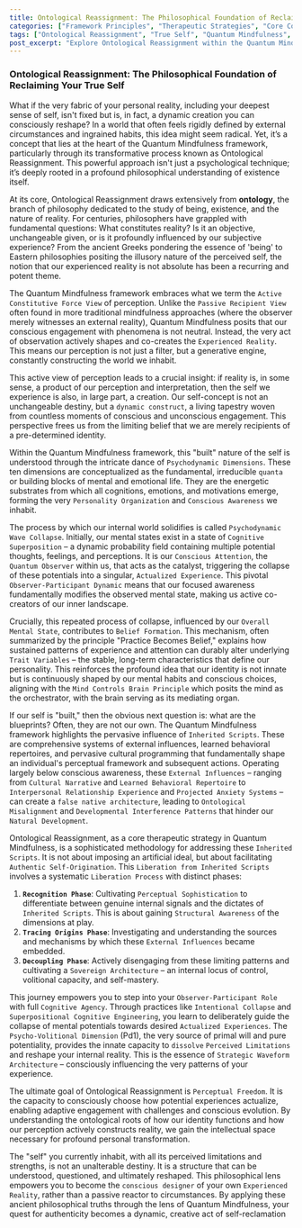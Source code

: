 ```yaml
---
title: Ontological Reassignment: The Philosophical Foundation of Reclaiming Your True Self
categories: ["Framework Principles", "Therapeutic Strategies", "Core Concepts"]
tags: ["Ontological Reassignment", "True Self", "Quantum Mindfulness", "Psychodynamic Dimensions", "Inherited Scripts", "Perceptual Freedom", "Sovereign Architecture"]
post_excerpt: "Explore Ontological Reassignment within the Quantum Mindfulness framework, a powerful process for reshaping your identity and reality. Discover how our self-concept is a dynamic construct, influenced by 'inherited scripts,' and learn to actively reclaim your 'Sovereign Architecture' for true self-origination."
---
```


### Ontological Reassignment: The Philosophical Foundation of Reclaiming Your True Self

What if the very fabric of your personal reality, including your deepest sense of self, isn't fixed but is, in fact, a dynamic creation you can consciously reshape? In a world that often feels rigidly defined by external circumstances and ingrained habits, this idea might seem radical. Yet, it’s a concept that lies at the heart of the Quantum Mindfulness framework, particularly through its transformative process known as Ontological Reassignment. This powerful approach isn't just a psychological technique; it’s deeply rooted in a profound philosophical understanding of existence itself.

At its core, Ontological Reassignment draws extensively from **ontology**, the branch of philosophy dedicated to the study of being, existence, and the nature of reality. For centuries, philosophers have grappled with fundamental questions: What constitutes reality? Is it an objective, unchangeable given, or is it profoundly influenced by our subjective experience? From the ancient Greeks pondering the essence of 'being' to Eastern philosophies positing the illusory nature of the perceived self, the notion that our experienced reality is not absolute has been a recurring and potent theme.

The Quantum Mindfulness framework embraces what we term the `Active Constitutive Force View` of perception. Unlike the `Passive Recipient View` often found in more traditional mindfulness approaches (where the observer merely witnesses an external reality), Quantum Mindfulness posits that our conscious engagement with phenomena is not neutral. Instead, the very act of observation actively shapes and co-creates the `Experienced Reality`. This means our perception is not just a filter, but a generative engine, constantly constructing the world we inhabit.

This active view of perception leads to a crucial insight: if reality is, in some sense, a product of our perception and interpretation, then the self we experience is also, in large part, a creation. Our self-concept is not an unchangeable destiny, but a `dynamic construct`, a living tapestry woven from countless moments of conscious and unconscious engagement. This perspective frees us from the limiting belief that we are merely recipients of a pre-determined identity.

Within the Quantum Mindfulness framework, this "built" nature of the self is understood through the intricate dance of `Psychodynamic Dimensions`. These ten dimensions are conceptualized as the fundamental, irreducible `quanta` or building blocks of mental and emotional life. They are the energetic substrates from which all cognitions, emotions, and motivations emerge, forming the very `Personality Organization` and `Conscious Awareness` we inhabit.

The process by which our internal world solidifies is called `Psychodynamic Wave Collapse`. Initially, our mental states exist in a state of `Cognitive Superposition` – a dynamic probability field containing multiple potential thoughts, feelings, and perceptions. It is our `Conscious Attention`, the `Quantum Observer` within us, that acts as the catalyst, triggering the collapse of these potentials into a singular, `Actualized Experience`. This pivotal `Observer-Participant Dynamic` means that our focused awareness fundamentally modifies the observed mental state, making us active co-creators of our inner landscape.

Crucially, this repeated process of collapse, influenced by our `Overall Mental State`, contributes to `Belief Formation`. This mechanism, often summarized by the principle "Practice Becomes Belief," explains how sustained patterns of experience and attention can durably alter underlying `Trait Variables` – the stable, long-term characteristics that define our personality. This reinforces the profound idea that our identity is not innate but is continuously shaped by our mental habits and conscious choices, aligning with the `Mind Controls Brain Principle` which posits the mind as the orchestrator, with the brain serving as its mediating organ.

If our self is "built," then the obvious next question is: what are the blueprints? Often, they are not our own. The Quantum Mindfulness framework highlights the pervasive influence of `Inherited Scripts`. These are comprehensive systems of external influences, learned behavioral repertoires, and pervasive cultural programming that fundamentally shape an individual's perceptual framework and subsequent actions. Operating largely below conscious awareness, these `External Influences` – ranging from `Cultural Narrative` and `Learned Behavioral Repertoire` to `Interpersonal Relationship Experience` and `Projected Anxiety Systems` – can create a `false native architecture`, leading to `Ontological Misalignment` and `Developmental Interference Patterns` that hinder our `Natural Development`.

Ontological Reassignment, as a core therapeutic strategy in Quantum Mindfulness, is a sophisticated methodology for addressing these `Inherited Scripts`. It is not about imposing an artificial ideal, but about facilitating `Authentic Self-Origination`. This `Liberation from Inherited Scripts` involves a systematic `Liberation Process` with distinct phases:
1.  **`Recognition Phase`**: Cultivating `Perceptual Sophistication` to differentiate between genuine internal signals and the dictates of `Inherited Scripts`. This is about gaining `Structural Awareness` of the dimensions at play.
2.  **`Tracing Origins Phase`**: Investigating and understanding the sources and mechanisms by which these `External Influences` became embedded.
3.  **`Decoupling Phase`**: Actively disengaging from these limiting patterns and cultivating a `Sovereign Architecture` – an internal locus of control, volitional capacity, and self-mastery.

This journey empowers you to step into your `Observer-Participant Role` with full `Cognitive Agency`. Through practices like `Intentional Collapse` and `Superpositional Cognitive Engineering`, you learn to deliberately guide the collapse of mental potentials towards desired `Actualized Experiences`. The `Psycho-Volitional Dimension` (Pd1), the very source of primal will and pure potentiality, provides the innate capacity to `dissolve` `Perceived Limitations` and reshape your internal reality. This is the essence of `Strategic Waveform Architecture` – consciously influencing the very patterns of your experience.

The ultimate goal of Ontological Reassignment is `Perceptual Freedom`. It is the capacity to consciously choose how potential experiences actualize, enabling adaptive engagement with challenges and conscious evolution. By understanding the ontological roots of how our identity functions and how our perception actively constructs reality, we gain the intellectual space necessary for profound personal transformation.

The "self" you currently inhabit, with all its perceived limitations and strengths, is not an unalterable destiny. It is a structure that can be understood, questioned, and ultimately reshaped. This philosophical lens empowers you to become the `conscious designer` of your own `Experienced Reality`, rather than a passive reactor to circumstances. By applying these ancient philosophical truths through the lens of Quantum Mindfulness, your quest for authenticity becomes a dynamic, creative act of self-reclamation